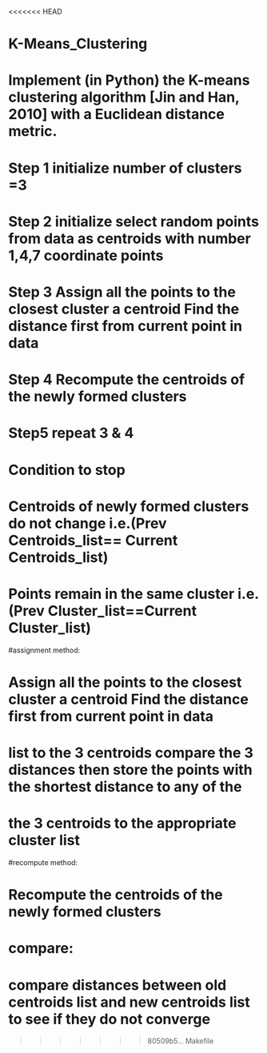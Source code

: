 <<<<<<< HEAD
# K-Means_Clustering
Implement (in Python) the K-means clustering algorithm [Jin and Han, 2010] with a Euclidean distance metric. 
=======
# Step 1 initialize number of clusters =3
# Step 2 initialize select random points from data as centroids with number 1,4,7 coordinate points
# Step 3  Assign all the points to the closest cluster a centroid Find the distance first from current point in data
# Step 4 Recompute the centroids of the newly formed clusters
# Step5 repeat 3 & 4
# Condition to stop
# Centroids of newly formed clusters do not change i.e.(Prev Centroids_list== Current Centroids_list)
# Points remain in the same cluster i.e.(Prev Cluster_list==Current Cluster_list)

#assignment method:
# Assign all the points to the closest cluster a centroid Find the distance first from current point in data
# list to the 3 centroids compare the 3 distances then store the points with the shortest distance to any of the
# the 3 centroids to the appropriate cluster list

#recompute method:
#  Recompute the centroids of the newly formed clusters

# compare:
# compare distances between old centroids list and new centroids list to see if they do not converge

>>>>>>> 80509b5... Makefile
